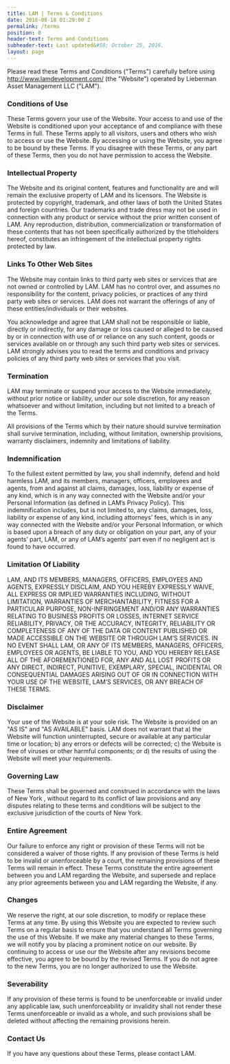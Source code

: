 ```yaml
---
title: LAM | Terms & Conditions
date: 2016-08-18 01:29:00 Z
permalink: /terms
position: 0
header-text: Terms and Conditions
subheader-text: Last updated&#58; October 25, 2016.
layout: page
---
```


Please read these Terms and Conditions ("Terms") carefully before using http://www.lamdevelopment.com/ (the "Website") operated by Lieberman Asset Management LLC ("LAM").

### Conditions of Use
These Terms govern your use of the Website.  Your access to and use of the Website is conditioned upon your acceptance of and compliance with these Terms in full. These Terms apply to all visitors, users and others who wish to access or use the Website. By accessing or using the Website, you agree to be bound by these Terms. If you disagree with these Terms, or any part of these Terms, then you do not have permission to access the Website.

### Intellectual Property
The Website and its original content, features and functionality are and will remain the exclusive property of LAM and its licensors. The Website is protected by copyright, trademark, and other laws of both the United States and foreign countries. Our trademarks and trade dress may not be used in connection with any product or service without the prior written consent of LAM.  Any reproduction, distribution, commercialization or transformation of these contents that has not been specifically authorized by the titleholders hereof, constitutes an infringement of the intellectual property rights protected by law.

### Links To Other Web Sites
The Website may contain links to third party web sites or services that are not owned or controlled by LAM.  LAM has no control over, and assumes no responsibility for the content, privacy policies, or practices of any third party web sites or services. LAM does not warrant the offerings of any of these entities/individuals or their websites.

You acknowledge and agree that LAM shall not be responsible or liable, directly or indirectly, for any damage or loss caused or alleged to be caused by or in connection with use of or reliance on any such content, goods or services available on or through any such third party web sites or services.  LAM strongly advises you to read the terms and conditions and privacy policies of any third party web sites or services that you visit.

### Termination
LAM may terminate or suspend your access to the Website immediately, without prior notice or liability, under our sole discretion, for any reason whatsoever and without limitation, including but not limited to a breach of the Terms.

All provisions of the Terms which by their nature should survive termination shall survive termination, including, without limitation, ownership provisions, warranty disclaimers, indemnity and limitations of liability.

### Indemnification
To the fullest extent permitted by law, you shall indemnify, defend and hold harmless LAM, and its members, managers, officers, employees and agents, from and against all claims, damages, loss, liability or expense of any kind, which is in any way connected with the Website and/or your Personal Information (as defined in LAM’s Privacy Policy).  This indemnification includes, but is not limited to, any claims, damages, loss, liability or expense of any kind, including attorneys’ fees, which is in any way connected with the Website and/or your Personal Information, or which is based upon a breach of any duty or obligation on your part, any of your agents’ part, LAM, or any of LAM’s agents’ part even if no negligent act is found to have occurred.   

### Limitation Of Liability
LAM, AND ITS MEMBERS, MANAGERS, OFFICERS, EMPLOYEES AND AGENTS, EXPRESSLY DISCLAIM, AND YOU HEREBY EXPRESSLY WAIVE, ALL EXPRESS OR IMPLIED WARRANTIES INCLUDING, WITHOUT LIMITATION, WARRANTIES OF MERCHANTABILITY, FITNESS FOR A PARTICULAR PURPOSE, NON-INFRINGEMENT AND/OR ANY WARRANTIES RELATING TO BUSINESS PROFITS OR LOSSES, INTERNET SERVICE RELIABILITY, PRIVACY, OR THE ACCURACY, INTEGRITY, RELIABILITY OR COMPLETENESS OF ANY OF THE DATA OR CONTENT PUBLISHED OR MADE ACCESSIBLE ON THE WEBSITE OR THROUGH LAM’S SERVICES.  IN NO EVENT SHALL LAM, OR ANY OF ITS MEMBERS, MANAGERS, OFFICERS, EMPLOYEES OR AGENTS, BE LIABLE TO YOU, AND YOU HEREBY RELEASE ALL OF THE AFOREMENTIONED FOR, ANY AND ALL LOST PROFITS OR ANY DIRECT, INDIRECT, PUNITIVE, EXEMPLARY, SPECIAL, INCIDENTAL OR CONSEQUENTIAL DAMAGES ARISING OUT OF OR IN CONNECTION WITH YOUR USE OF THE WEBSITE, LAM’S SERVICES, OR ANY BREACH OF THESE TERMS. 

### Disclaimer
Your use of the Website is at your sole risk. The Website is provided on an "AS IS" and "AS AVAILABLE" basis.  LAM does not warrant that a) the Website will function uninterrupted, secure or available at any particular time or location; b) any errors or defects will be corrected; c) the Website is free of viruses or other harmful components; or d) the results of using the Website will meet your requirements.

### Governing Law
These Terms shall be governed and construed in accordance with the laws of New York , without regard to its conflict of law provisions and any disputes relating to these terms and conditions will be subject to the exclusive jurisdiction of the courts of New York.

### Entire Agreement
Our failure to enforce any right or provision of these Terms will not be considered a waiver of those rights. If any provision of these Terms is held to be invalid or unenforceable by a court, the remaining provisions of these Terms will remain in effect. These Terms constitute the entire agreement between you and LAM regarding the Website, and supersede and replace any prior agreements between you and LAM regarding the Website, if any.

### Changes
We reserve the right, at our sole discretion, to modify or replace these Terms at any time. By using this Website you are expected to review such Terms on a regular basis to ensure that you understand all Terms governing the use of this Website. If we make any material changes to these Terms, we will notify you by placing a prominent notice on our website.
By continuing to access or use our the Website after any revisions become effective, you agree to be bound by the revised Terms. If you do not agree to the new Terms, you are no longer authorized to use the Website.

### Severability
If any provision of these terms is found to be unenforceable or invalid under any applicable law, such unenforceability or invalidity shall not render these Terms unenforceable or invalid as a whole, and such provisions shall be deleted without affecting the remaining provisions herein.

### Contact Us
If you have any questions about these Terms, please contact LAM.

